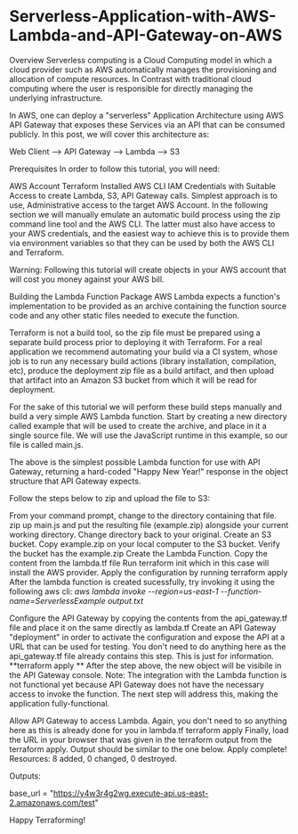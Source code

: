 # Serverless-Application-with-AWS-Lambda-and-API-Gateway-on-AWS

Overview
Serverless computing is a Cloud Computing model in which a cloud provider such as AWS automatically manages the provisioning and allocation of compute resources. In Contrast with traditional cloud computing where the user is responsible for directly managing the underlying infrastructure.

In AWS, one can deploy a "serverless" Application Architecture using AWS API Gateway that exposes these Services via an API that can be consumed publicly. In this post, we will cover this architecture as:

Web Client --> API Gateway --> Lambda --> S3

Prerequisites
In order to follow this tutorial, you will need:

AWS Account
Terraform Installed
AWS CLI
IAM Credentials with Suitable Access to create Lambda, S3, API Gateway calls. Simplest approach is to use, Administrative access to the target AWS Account.
In the following section we will manually emulate an automatic build process using the zip command line tool and the AWS CLI. The latter must also have access to your AWS credentials, and the easiest way to achieve this is to provide them via environment variables so that they can be used by both the AWS CLI and Terraform.

Warning: Following this tutorial will create objects in your AWS account that will cost you money against your AWS bill.

Building the Lambda Function Package
AWS Lambda expects a function's implementation to be provided as an archive containing the function source code and any other static files needed to execute the function.

Terraform is not a build tool, so the zip file must be prepared using a separate build process prior to deploying it with Terraform. For a real application we recommend automating your build via a CI system, whose job is to run any necessary build actions (library installation, compilation, etc), produce the deployment zip file as a build artifact, and then upload that artifact into an Amazon S3 bucket from which it will be read for deployment.

For the sake of this tutorial we will perform these build steps manually and build a very simple AWS Lambda function. Start by creating a new directory called example that will be used to create the archive, and place in it a single source file. We will use the JavaScript runtime in this example, so our file is called main.js.

The above is the simplest possible Lambda function for use with API Gateway, returning a hard-coded "Happy New Year!" response in the object structure that API Gateway expects.

Follow the steps below to zip and upload the file to S3:

From your command prompt, change to the directory containing that file.
zip up main.js and put the resulting file (example.zip) alongside your current working directory. Change directory back to your original.
Create an S3 bucket.
Copy example.zip on your local computer to the S3 bucket.
Verify the bucket has the example.zip
Create the Lambda Function. Copy the content from the lambda.tf file
Run terraform init which in this case will install the AWS provider.
Apply the configuration by running terraform apply
After the lambda function is created sucessfully, try invoking it using the following aws cli:
_aws lambda invoke --region=us-east-1 --function-name=ServerlessExample output.txt_

Configure the API Gateway by copying the contents from the api_gateway.tf file and place it on the same directly as lambda.tf
Create an API Gateway "deployment" in order to activate the configuration and expose the API at a URL that can be used for testing. You don't need to do anything here as the api_gateway.tf file already contains this step. This is just for information.
**terraform apply **
After the step above, the new object will be visibile in the API Gateway console.
Note: The integration with the Lambda function is not functional yet because API Gateway does not have the necessary access to invoke the function. The next step will address this, making the application fully-functional.

Allow API Gateway to access Lambda. Again, you don't need to so anything here as this is already done for you in lambda.tf
terraform apply
Finally, load the URL in your browser that was given in the terraform output from the terraform apply. Output should be similar to the one below.
Apply complete! Resources: 8 added, 0 changed, 0 destroyed.

Outputs:

base_url = "https://y4w3r4g2wg.execute-api.us-east-2.amazonaws.com/test"

Happy Terraforming!

